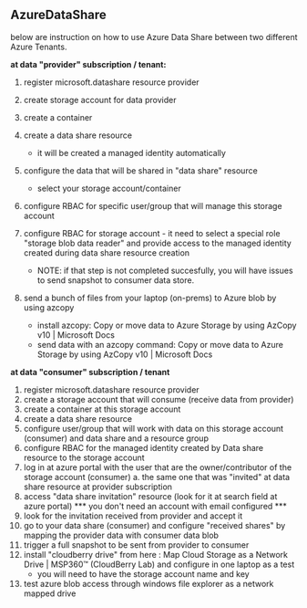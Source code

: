 ## AzureDataShare
below are instruction on how to use Azure Data Share between two different Azure Tenants.

**at data "provider" subscription / tenant:**
  
1. register microsoft.datashare resource provider
2. create storage account for data provider
3. create a container
4. create a data share resource
	- it will be created a managed identity automatically

5. configure the data that will be shared in "data share" resource
	- select your storage account/container

6. configure RBAC for specific user/group that will manage this storage account
7. configure RBAC for storage account - it need to select a special role "storage blob data reader" and provide access to the managed identity created during data share resource creation
	- NOTE: if that step is not completed succesfully, you will have issues to send snapshot to consumer data store.

8. send a bunch of files from your laptop (on-prems) to Azure blob by using azcopy
	- install azcopy: 
		Copy or move data to Azure Storage by using AzCopy v10 | Microsoft Docs
	- send data with an azcopy command:
		Copy or move data to Azure Storage by using AzCopy v10 | Microsoft Docs
		

**at data "consumer" subscription / tenant**

1. register microsoft.datashare resource provider
2. create a storage account that will consume (receive data from provider)
3. create a container at this storage account
4. create a data share resource
5. configure user/group that will work with data on this storage account (consumer) and data share and a resource group
6. configure RBAC for the managed identity created by Data share resource to the storage account
7. log in at azure portal with the user that are the owner/contributor of the storage account (consumer)
a. the same one that was "invited" at data share resource at provider subscription
8. access "data share invitation" resource (look for it at search field at azure portal) *** you don't need an account with email configured ***
9. look for the invitation received from provider and accept it
10. go to your data share (consumer) and configure "received shares" by mapping the provider data with consumer data blob
11. trigger a full snapshot to be sent from provider to consumer
12. install "cloudberry drive" from here : Map Cloud Storage as a Network Drive | MSP360™ (CloudBerry Lab) and configure in one laptop as a test
	- you will need to have the storage account name and key
13. test azure blob access through windows file explorer as a network mapped drive
  
